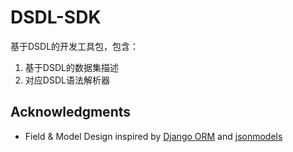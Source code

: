 # DSDL-SDK

基于DSDL的开发工具包，包含：
1. 基于DSDL的数据集描述
2. 对应DSDL语法解析器

## Acknowledgments

* Field & Model Design inspired by [Django ORM](https://www.djangoproject.com/) and [jsonmodels](https://github.com/jazzband/jsonmodels)